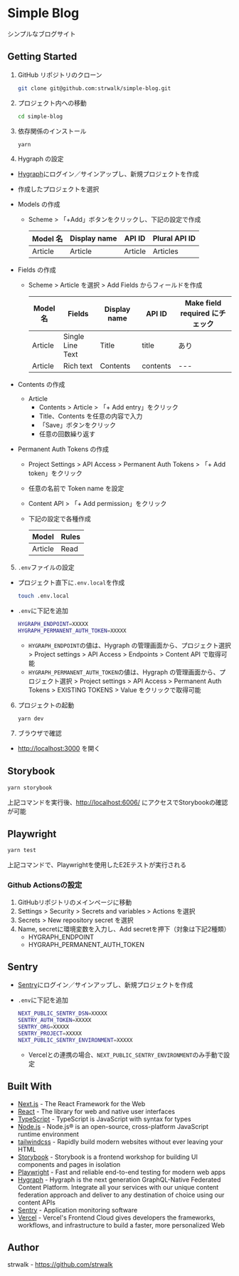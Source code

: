 # Simple Blog

シンプルなブログサイト

## Getting Started

1. GitHub リポジトリのクローン

   ```sh
   git clone git@github.com:strwalk/simple-blog.git
   ```

2. プロジェクト内への移動

   ```sh
   cd simple-blog
   ```

3. 依存関係のインストール

   ```sh
   yarn
   ```

4. Hygraph の設定

- [Hygraph](https://hygraph.com/)にログイン／サインアップし、新規プロジェクトを作成
- 作成したプロジェクトを選択
- Models の作成

  - Scheme > 「+Add」ボタンをクリックし、下記の設定で作成

    | Model 名 | Display name | API ID  | Plural API ID |
    | -------- | ------------ | ------- | ------------- |
    | Article  | Article      | Article | Articles      |

- Fields の作成

  - Scheme > Article を選択 > Add Fields からフィールドを作成

    | Model 名 | Fields           | Display name | API ID   | Make field required にチェック |
    | -------- | ---------------- | ------------ | -------- | ------------------------------ |
    | Article  | Single Line Text | Title        | title    | あり                           |
    | Article  | Rich text        | Contents     | contents | ---                            |

- Contents の作成
  - Article
    - Contents > Article > 「+ Add entry」をクリック
    - Title、Contents を任意の内容で入力
    - 「Save」ボタンをクリック
    - 任意の回数繰り返す
- Permanent Auth Tokens の作成

  - Project Settings > API Access > Permanent Auth Tokens > 「+ Add token」をクリック
  - 任意の名前で Token name を設定
  - Content API > 「+ Add permission」をクリック
  - 下記の設定で各種作成

    | Model   | Rules |
    | ------- | ----- |
    | Article | Read  |

5. `.env`ファイルの設定

- プロジェクト直下に`.env.local`を作成

  ```sh
  touch .env.local
  ```

- `.env`に下記を追加

  ```sh
  HYGRAPH_ENDPOINT=XXXXX
  HYGRAPH_PERMANENT_AUTH_TOKEN=XXXXX
  ```

  - `HYGRAPH_ENDPOINT`の値は、Hygraph の管理画面から、プロジェクト選択 > Project settings > API Access > Endpoints > Content API で取得可能
  - `HYGRAPH_PERMANENT_AUTH_TOKEN`の値は、Hygraph の管理画面から、プロジェクト選択 > Project settings > API Access > Permanent Auth Tokens > EXISTING TOKENS > Value をクリックで取得可能

6. プロジェクトの起動

   ```sh
   yarn dev
   ```

7. ブラウザで確認

- [http://localhost:3000](http://localhost:3000) を開く

## Storybook

```sh
yarn storybook
```

上記コマンドを実行後、[http://localhost:6006/](http://localhost:6006/) にアクセスでStorybookの確認が可能

## Playwright

```sh
yarn test
```

上記コマンドで、Playwrightを使用したE2Eテストが実行される

### Github Actionsの設定

1. GitHubリポジトリのメインページに移動
2. Settings > Security > Secrets and variables > Actions を選択
3. Secrets > New repository secret を選択
4. Name, secretに環境変数を入力し、Add secretを押下（対象は下記2種類）
   - HYGRAPH_ENDPOINT
   - HYGRAPH_PERMANENT_AUTH_TOKEN

## Sentry

- [Sentry](https://sentry.io/)にログイン／サインアップし、新規プロジェクトを作成
- `.env`に下記を追加

  ```sh
  NEXT_PUBLIC_SENTRY_DSN=XXXXX
  SENTRY_AUTH_TOKEN=XXXXX
  SENTRY_ORG=XXXXX
  SENTRY_PROJECT=XXXXX
  NEXT_PUBLIC_SENTRY_ENVIRONMENT=XXXXX
  ```

  - Vercelとの連携の場合、`NEXT_PUBLIC_SENTRY_ENVIRONMENT`のみ手動で設定

## Built With

- [Next.js](https://nextjs.org/) - The React Framework for the Web
- [React](https://react.dev/) - The library for web and native user interfaces
- [TypeScript](https://www.typescriptlang.org/) - TypeScript is JavaScript with syntax for types
- [Node.js](https://nodejs.org/en) - Node.js® is an open-source, cross-platform JavaScript runtime environment
- [tailwindcss](https://tailwindcss.com/) - Rapidly build modern websites without ever leaving your HTML
- [Storybook](https://storybook.js.org/) - Storybook is a frontend workshop for building UI components and pages in isolation
- [Playwright](https://playwright.dev/) - Fast and reliable end-to-end testing for modern web apps
- [Hygraph](https://hygraph.com/) - Hygraph is the next generation GraphQL-Native Federated Content Platform. Integrate all your services with our unique content federation approach and deliver to any destination of choice using our content APIs
- [Sentry](https://sentry.io/) - Application monitoring software
- [Vercel](https://vercel.com/) - Vercel's Frontend Cloud gives developers the frameworks, workflows, and infrastructure to build a faster, more personalized Web

## Author

strwalk - https://github.com/strwalk
